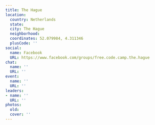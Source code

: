 ```yaml
---
title: The Hague
location:
  country: Netherlands
  state: 
  city: The Hague
  neighborhood: 
  coordinates: 52.079984, 4.311346
  plusCode: ''
social:
  name: Facebook
  URL: https://www.facebook.com/groups/free.code.camp.the.hague
chat:
  name: ''
  URL: ''
event:
  name: ''
  URL: ''
leaders:
- name: ''
  URL: ''
photos:
  old: 
  cover: ''
---
```

